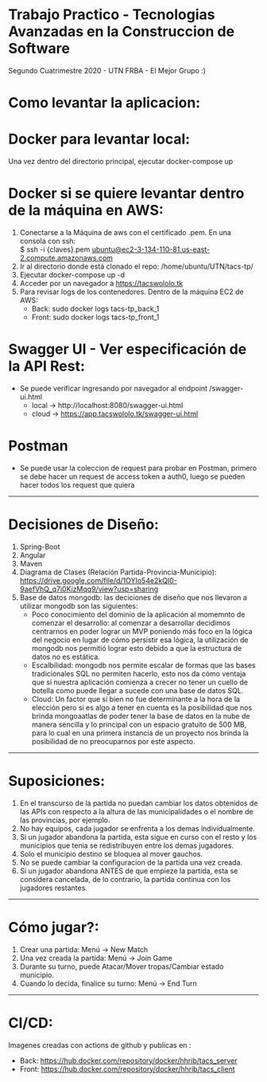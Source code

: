 # Trabajo Practico - Tecnologias Avanzadas en la Construccion de Software
Segundo Cuatrimestre 2020 - UTN FRBA - El Mejor Grupo :)

# Como levantar la aplicacion:


# Docker para levantar local:
Una vez dentro del directorio principal, ejecutar docker-compose up

# Docker si se quiere levantar dentro de la máquina en AWS:
1. Conectarse a la Máquina de aws con el certificado .pem. En una consola con ssh:<br />
   $ ssh -i {claves}.pem ubuntu@ec2-3-134-110-81.us-east-2.compute.amazonaws.com
2. Ir al directorio donde está clonado el repo: /home/ubuntu/UTN/tacs-tp/
3. Ejecutar docker-compose up -d
4. Acceder por un navegador a https://tacswololo.tk
5. Para revisar logs de los contenedores. Dentro de la máquina EC2 de AWS:<br />
   * Back: sudo docker logs tacs-tp_back_1
   * Front: sudo docker logs tacs-tp_front_1

# Swagger UI - Ver especificación de la API Rest:
* Se puede verificar ingresando por navegador al endpoint /swagger-ui.html <br />
  - local -> http://localhost:8080/swagger-ui.html <br />
  - cloud -> https://app.tacswololo.tk/swagger-ui.html
  
# Postman
* Se puede usar la coleccion de request para probar en Postman, primero se debe hacer un request de access token a auth0, luego se pueden hacer todos los request que quiera

-----
# Decisiones de Diseño:
1. Spring-Boot
2. Angular
3. Maven
4. Diagrama de Clases (Relación Partida-Provincia-Municipio): https://drive.google.com/file/d/1OYIo54e2kQI0-9aefVhQ_q7i0KizMqq9/view?usp=sharing
5. Base de datos mongodb: las deciciones de diseño que nos llevaron a utilizar mongodb son las siguientes:
    * Poco conocimiento del dominio de la aplicación al momemnto de comenzar el desarrollo: al comenzar a desarrollar decidimos centrarnos en poder lograr un MVP poniendo más foco en la lógica del negocio en lugar de cómo persistir esa lógica, la utilización de mongodb nos permitió lograr esto debido a que la estructura de datos no es estática.
    * Escalbilidad: mongodb nos permite escalar de formas que las bases tradicionales SQL no permiten hacerlo, esto nos da cómo ventaja que si nuestra aplicación comienza a crecer no tener un cuello de botella como puede llegar a sucede con una base de datos SQL.
    * Cloud: Un factor que si bien no fue determinante a la hora de la elección pero si es algo a tener en cuenta es la posibilidad que nos brinda mongoaatlas de poder tener la base de datos en la nube de manera sencilla y lo principal con un espacio gratuito de 500 MB, para lo cual en una primera instancia de un proyecto nos brinda la posibilidad de no preocuparnos por este aspecto.
    
-----
# Suposiciones:
1. En el transcurso de la partida no puedan cambiar los datos obtenidos de las APIs con respecto a la altura de las municipalidades o el nombre de las provincias, por ejemplo.
2. No hay equipos, cada jugador se enfrenta a los demas individualmente.
3. Si un jugador abandona la partida, esta sigue en curso con el resto y los municipios que tenia se redistribuyen entre los demas jugadores.
4. Solo el municipio destino se bloquea al mover gauchos.
5. No se puede cambiar la configuracion de la partida una vez creada.
6. Si un jugador abandona ANTES de que empieze la partida, esta se considera cancelada, de lo contrario, la partida continua con los jugadores restantes.

-----
# Cómo jugar?:
1. Crear una partida: Menú -> New Match
2. Una vez creada la partida: Menú -> Join Game
3. Durante su turno, puede Atacar/Mover tropas/Cambiar estado municipio.
4. Cuando lo decida, finalice su turno: Menú -> End Turn

-----
# CI/CD:
Imagenes creadas con actions de github y publicas en :
* Back: https://hub.docker.com/repository/docker/hhrib/tacs_server
* Front: https://hub.docker.com/repository/docker/hhrib/tacs_client
